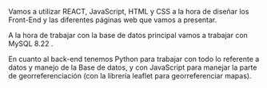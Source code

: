 Vamos a utilizar REACT, JavaScript, HTML y CSS a la hora de diseñar los Front-End y las diferentes páginas web que vamos a presentar.

A la hora de trabajar con la base de datos principal vamos a trabajar con MySQL 8.22 .

En cuanto al back-end tenemos Python para trabajar con todo lo referente a datos y manejo de la Base de datos, y con JavaScript para manejar la parte de georreferenciación (con la librería leaflet para georreferenciar mapas).




